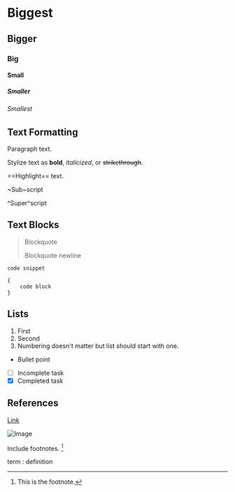 # Biggest
## Bigger
### Big
#### Small
##### Smaller
###### Smallest

## Text Formatting
Paragraph text.

Stylize text as **bold**, *italicized*, or ~~strikethrough~~.

==Highlight== text.

~Sub~script

^Super^script

## Text Blocks
> Blockquote
>
> Blockquote newline

`code snippet`

```
{
    code block
}
```

## Lists
1. First
2. Second
1. Numbering doesn't matter but list should start with one.

- Bullet point

- [ ] Incomplete task
- [x] Completed task

## References
[Link](https://google.com)

![Image](https://google.com/favicon.ico)

Include footnotes. [^1]

term
: definition

[^1]: This is the footnote.